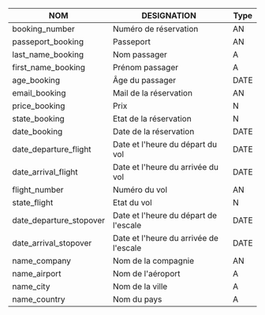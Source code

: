 | NOM                     | DESIGNATION                            | Type |
| ----------------------- | -------------------------------------- | ---- |
| booking_number          | Numéro de réservation                  | AN   |
| passeport_booking       | Passeport                              | AN   |
| last_name_booking       | Nom passager                           | A    |
| first_name_booking      | Prénom passager                        | A    |
| age_booking             | Âge du passager                        | DATE |
| email_booking           | Mail de la réservation                 | AN   |
| price_booking           | Prix                                   | N    |
| state_booking           | Etat de la réservation                 | N    |
| date_booking            | Date de la réservation                 | DATE |
| date_departure_flight   | Date et l'heure du départ du vol       | DATE |
| date_arrival_flight     | Date et l'heure du arrivée du vol      | DATE |
| flight_number           | Numéro du vol                          | AN   |
| state_flight            | Etat du vol                            | N    |
| date_departure_stopover | Date et l'heure du départ de l'escale  | DATE |
| date_arrival_stopover   | Date et l'heure du arrivée de l'escale | DATE |
| name_company            | Nom de la compagnie                    | AN   |
| name_airport            | Nom de l'aéroport                      | A    |
| name_city               | Nom de la ville                        | A    |
| name_country            | Nom du pays                            | A    |